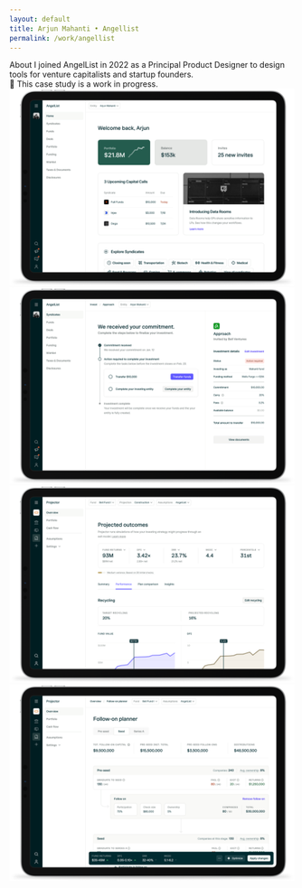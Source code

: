 ```yaml
---
layout: default 
title: Arjun Mahanti • Angellist
permalink: /work/angellist
---
```


<section class="page-header">
    <div class="row">
        <span class="title">About</span>
        <span class="subtitle">I joined AngelList in 2022 as a Principal Product Designer to design tools for venture capitalists and startup founders.</span> 
    </div>
    <div class="callout">
        <span>💼 This case study is a work in progress. </span>
    </div>
</section>
<section>
    <img class="mb32" src="/img/work/angellist/05@2x.png">
    <img class="mb32" src="/img/work/angellist/06@2x.png">
    <img class="mb32" src="/img/work/angellist/01@2x.png"> 
    <img class="mb32" src="/img/work/angellist/03@2x.png">
</section> 